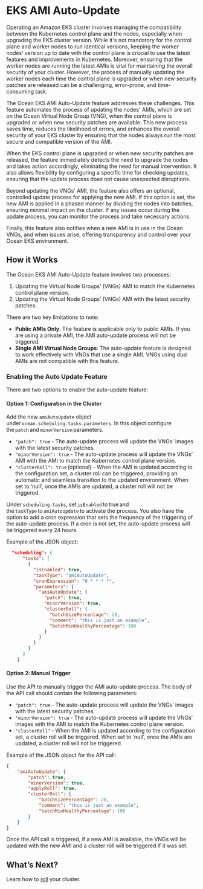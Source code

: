 # EKS AMI Auto-Update  

Operating an Amazon EKS cluster involves managing the compatibility between the Kubernetes control plane and the nodes, especially when upgrading the EKS cluster version. While it's not mandatory for the control plane and worker nodes to run identical versions, keeping the worker nodes’ version up to date with the control plane is crucial to use the latest features and improvements in Kubernetes. Moreover, ensuring that the worker nodes are running the latest AMIs is vital for maintaining the overall security of your cluster. However, the process of manually updating the worker nodes each time the control plane is upgraded or when new security patches are released can be a challenging, error-prone, and time-consuming task. 

The Ocean EKS AMI Auto-Update feature addresses these challenges. This feature automates the process of updating the nodes' AMIs, which are set on the Ocean Virtual Node Group (VNG), when the control plane is upgraded or when new security patches are available. This new process saves time, reduces the likelihood of errors, and enhances the overall security of your EKS cluster by ensuring that the nodes always run the most secure and compatible version of the AMI. 
 
When the EKS control plane is upgraded or when new security patches are released, the feature immediately detects the need to upgrade the nodes and takes action accordingly, eliminating the need for manual intervention. It also allows flexibility by configuring a specific time for checking updates, ensuring that the update process does not cause unexpected disruptions. 

Beyond updating the VNGs’ AMI, the feature also offers an optional, controlled update process for applying the new AMI. If this option is set, the new AMI is applied in a phased manner by dividing the nodes into batches, ensuring minimal impact on the cluster. If any issues occur during the update process, you can monitor the process and take necessary actions.   

Finally, this feature also notifies when a new AMI is in use in the Ocean VNGs, and when issues arise, offering transparency and control over your Ocean EKS environment. 

## How it Works 

The Ocean EKS AMI Auto-Update feature involves two processes: 
1. Updating the Virtual Node Groups’ (VNGs) AMI to match the Kubernetes control plane version. 
2. Updating the Virtual Node Groups’ (VNGs) AMI with the latest security patches. 

There are two key limitations to note: 
* **Public AMIs Only**: The feature is applicable only to public AMIs. If you are using a private AMI, the AMI auto-update process will not be triggered. 
* **Single AMI Virtual Node Groups**: The auto-update feature is designed to work effectively with VNGs that use a single AMI. VNGs using dual AMIs are not compatible with this feature.  

### Enabling the Auto Update Feature 

There are two options to enable the auto-update feature: 

#### Option 1: Configuration in the Cluster 

Add the new `amiAutoUpdate` object under `ocean.scheduling.tasks.parameters`. In this object configure the `patch` and `minorVersion` parameters. 

* `"patch": true` - The auto-update process will update the VNGs’ images with the latest security patches. 
* `"minorVersion": true` - The auto-update process will update the VNGs’ AMI with the AMI to match the Kubernetes control plane version. 
* `"clusterRoll": true` (optional) - When the AMI is updated according to the configuration set, a cluster roll can be triggered, providing an automatic and seamless transition to the updated environment. When set to ‘null’, once the AMIs are updated, a cluster roll will not be triggered. 

Under `scheduling.tasks`, set `isEnabled` to true and the `taskType` to `amiAutoUpdate` to activate the process. You also have the option to add a cron expression that sets the frequency of the triggering of the auto-update process. If a cron is not set, the auto-update process will be triggered every 24 hours. 

Example of the JSON object: 

```json
  "scheduling": { 
      "tasks": [ 
        { 
          "isEnabled": true, 
          "taskType": "amiAutoUpdate", 
          "cronExpression": "0 * * * *", 
          "parameters": { 
            "amiAutoUpdate": { 
              "patch": true, 
              "minorVersion": true, 
              "clusterRoll": { 
                "batchSizePercentage": 20, 
                "comment": "this is just an example", 
                "batchMinHealthyPercentage": 100 
              } 
            } 
          } 
        } 
      ] 
    } 
``` 

#### Option 2: Manual Trigger 

Use the API to manually trigger the AMI auto-update process. The body of the API call should contain the following parameters: 

* `"patch": true` - The auto-update process will update the VNGs’ images with the latest security patches. 
* `"minorVersion": true` - The auto-update process will update the VNGs’ images with the AMI to match the Kubernetes control plane version. 
* `"clusterRoll"` - When the AMI is updated according to the configuration set, a cluster roll will be triggered. When set to ‘null’, once the AMIs are updated, a cluster roll will not be triggered. 

Example of the JSON object for the API call: 

```json
{ 
    "amiAutoUpdate": { 
        "patch": true, 
        "minorVersion": true, 
        "applyRoll": true, 
        "clusterRoll": { 
            "batchSizePercentage": 20, 
            "comment": "this is just an example", 
            "batchMinHealthyPercentage": 100 
        } 
    } 
}  
```

Once the API call is triggered, if a new AMI is available, the VNGs will be updated with the new AMI and a cluster roll will be triggered if it was set. 

## What’s Next? 

Learn how to [roll](ocean/features/roll) your cluster.   

 

 

 
